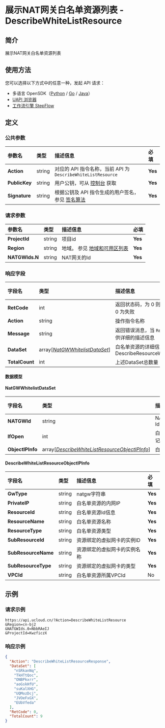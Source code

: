 # 展示NAT网关白名单资源列表 - DescribeWhiteListResource

## 简介

展示NAT网关白名单资源列表





## 使用方法

您可以选择以下方式中的任意一种，发起 API 请求：
- 多语言 OpenSDK（[Python](https://github.com/ucloud/ucloud-sdk-python3) / [Go](https://github.com/ucloud/ucloud-sdk-go) / [Java](https://github.com/ucloud/ucloud-sdk-java)）
- [UAPI 浏览器](https://console.ucloud.cn/uapi/detail?id=DescribeWhiteListResource)
- [工作流引擎 StepFlow](https://console.ucloud.cn/stepflow/manage/)

## 定义

### 公共参数

| 参数名 | 类型 | 描述信息 | 必填 |
|:---|:---|:---|:---|
| **Action**     | string  | 对应的 API 指令名称，当前 API 为 `DescribeWhiteListResource`                        | **Yes** |
| **PublicKey**  | string  | 用户公钥，可从 [控制台](https://console.ucloud.cn/uapi/apikey) 获取                                             | **Yes** |
| **Signature**  | string  | 根据公钥及 API 指令生成的用户签名，参见 [签名算法](api/summary/signature.md)  | **Yes** |

### 请求参数

| 参数名 | 类型 | 描述信息 | 必填 |
|:---|:---|:---|:---|
| **ProjectId** | string | 项目id |**Yes**|
| **Region** | string | 地域。 参见 [地域和可用区列表](api/summary/regionlist) |**Yes**|
| **NATGWIds.N** | string | NAT网关的Id |**Yes**|

### 响应字段

| 字段名 | 类型 | 描述信息 | 必填 |
|:---|:---|:---|:---|
| **RetCode** | int | 返回状态码，为 0 则为成功返回，非 0 为失败 |**Yes**|
| **Action** | string | 操作指令名称 |**Yes**|
| **Message** | string | 返回错误消息，当 `RetCode` 非 0 时提供详细的描述信息 |No|
| **DataSet** | array[[*NatGWWhitelistDataSet*](#NatGWWhitelistDataSet)] | 白名单资源的详细信息，详见DescribeResourceWhiteListDataSet |**Yes**|
| **TotalCount** | int | 上述DataSet总数量 |**Yes**|

#### 数据模型


#### NatGWWhitelistDataSet

| 字段名 | 类型 | 描述信息 | 必填 |
|:---|:---|:---|:---|
| **NATGWId** | string | NATGateWay Id |**Yes**|
| **IfOpen** | int | 白名单开关标记 |**Yes**|
| **ObjectIPInfo** | array[[*DescribeWhiteListResourceObjectIPInfo*](#DescribeWhiteListResourceObjectIPInfo)] | 白名单详情 |**Yes**|

#### DescribeWhiteListResourceObjectIPInfo

| 字段名 | 类型 | 描述信息 | 必填 |
|:---|:---|:---|:---|
| **GwType** | string | natgw字符串 |**Yes**|
| **PrivateIP** | string | 白名单资源的内网IP |**Yes**|
| **ResourceId** | string | 白名单资源Id信息 |**Yes**|
| **ResourceName** | string | 白名单资源名称 |**Yes**|
| **ResourceType** | string | 白名单资源类型 |**Yes**|
| **SubResourceId** | string | 资源绑定的虚拟网卡的实例ID |**Yes**|
| **SubResourceName** | string | 资源绑定的虚拟网卡的实例名称 |**Yes**|
| **SubResourceType** | string | 资源绑定的虚拟网卡的类型 |**Yes**|
| **VPCId** | string | 白名单资源所属VPCId |No|

## 示例

### 请求示例
    
```
https://api.ucloud.cn/?Action=DescribeWhiteListResource
&Region=cn-bj2
&NATGWIds.0=NbbRAeIJ
&ProjectId=KwzficzX
```

### 响应示例
    
```json
{
  "Action": "DescribeWhiteListResourceResponse",
  "DataSet": [
    "nSRkanNq",
    "TkHTtQoc",
    "ONBPkxrr",
    "aoGskHfU",
    "suKalXHG",
    "UQMozDcj",
    "JVOeFxGX",
    "EUbVfeda"
  ],
  "RetCode": 0,
  "TotalCount": 9
}
```





